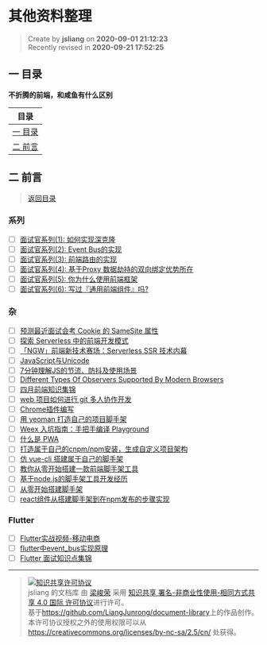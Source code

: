 其他资料整理
===

> Create by **jsliang** on **2020-09-01 21:12:23**  
> Recently revised in **2020-09-21 17:52:25**

## <a name="chapter-one" id="chapter-one"></a>一 目录

**不折腾的前端，和咸鱼有什么区别**

| 目录 |
| --- |
| [一 目录](#chapter-one) |
| <a name="catalog-chapter-two" id="catalog-chapter-two"></a>[二 前言](#chapter-two) |

## <a name="chapter-two" id="chapter-two"></a>二 前言

> [返回目录](#chapter-one)

### 系列

* [ ] [面试官系列(1): 如何实现深克隆](https://juejin.im/post/6844903584023183368)
* [ ] [面试官系列(2): Event Bus的实现](https://juejin.im/post/6844903587043082247)
* [ ] [面试官系列(3): 前端路由的实现](https://juejin.im/post/6844903589123457031)
* [ ] [面试官系列(4): 基于Proxy 数据劫持的双向绑定优势所在](https://juejin.im/post/6844903601416978439)
* [ ] [面试官系列(5): 你为什么使用前端框架](https://juejin.im/post/6844903617342734344)
* [ ] [面试官系列(6): 写过『通用前端组件』吗?](https://juejin.im/post/6844903847874265101)

### 杂

* [ ] [预测最近面试会考 Cookie 的 SameSite 属性](https://juejin.im/post/5e718ecc6fb9a07cda098c2d)
* [ ] [探索 Serverless 中的前端开发模式](https://juejin.im/post/5cdc3dc2e51d453b6c1d9d3a)
* [ ] [「NGW」前端新技术赛场：Serverless SSR 技术内幕](https://juejin.im/post/5dce7140f265da0bf80b5246?utm_source=gold_browser_extension)
* [ ] [JavaScript与Unicode](https://cjting.me/web2.0/js-and-unicode/)
* [ ] [7分钟理解JS的节流、防抖及使用场景](https://juejin.im/post/5b8de829f265da43623c4261)
* [ ] [Different Types Of Observers Supported By Modern Browsers](https://www.zeolearn.com/magazine/different-types-of-observers-supported-by-modern-browsers)
* [ ] [四月前端知识集锦](https://juejin.im/post/6844903600926228493)
* [ ] [web 项目如何进行 git 多人协作开发](https://segmentfault.com/a/1190000018165757)
* [ ] [Chrome插件编写](https://welearnmore.gitbook.io/chrome-extension-book/)
* [ ] [用 yeoman 打造自己的项目脚手架](https://juejin.im/post/6844903661844299790)
* [ ] [Weex 入坑指南：手把手编译 Playground](https://zhuanlan.zhihu.com/p/25227030)
* [ ] [什么是 PWA](https://juejin.im/post/6844903570530123790)
* [ ] [打造属于自己的cnpm/npm安装，生成自定义项目架构](https://juejin.im/post/6844903519749685262)
* [ ] [仿 vue-cli 搭建属于自己的脚手架](https://juejin.im/post/6844903807919325192#comment)
* [ ] [教你从零开始搭建一款前端脚手架工具](https://segmentfault.com/a/1190000006190814)
* [ ] [基于node.js的脚手架工具开发经历](https://juejin.im/post/6844903526947110919#heading-14)
* [ ] [从零开始搭建脚手架](https://juejin.im/post/6844903605149892616)
* [ ] [react组件从搭建脚手架到在npm发布的步骤实现](https://www.jb51.net/article/154345.htm)

### Flutter

* [ ] [Flutter实战视频-移动电商](https://jspang.com/post/FlutterShop.html#toc-4c7)
* [ ] [flutter中event_bus实现原理](https://cloud.tencent.com/developer/article/1338289)
* [ ] [Flutter 面试知识点集锦](https://juejin.im/post/6844903843260530701)

---

> <a rel="license" href="http://creativecommons.org/licenses/by-nc-sa/4.0/"><img alt="知识共享许可协议" style="border-width:0" src="https://i.creativecommons.org/l/by-nc-sa/4.0/88x31.png" /></a><br /><span xmlns:dct="http://purl.org/dc/terms/" property="dct:title">jsliang 的文档库</span> 由 <a xmlns:cc="http://creativecommons.org/ns#" href="https://github.com/LiangJunrong/document-library" property="cc:attributionName" rel="cc:attributionURL">梁峻荣</a> 采用 <a rel="license" href="http://creativecommons.org/licenses/by-nc-sa/4.0/">知识共享 署名-非商业性使用-相同方式共享 4.0 国际 许可协议</a>进行许可。<br />基于<a xmlns:dct="http://purl.org/dc/terms/" href="https://github.com/LiangJunrong/document-library" rel="dct:source">https://github.com/LiangJunrong/document-library</a>上的作品创作。<br />本许可协议授权之外的使用权限可以从 <a xmlns:cc="http://creativecommons.org/ns#" href="https://creativecommons.org/licenses/by-nc-sa/2.5/cn/" rel="cc:morePermissions">https://creativecommons.org/licenses/by-nc-sa/2.5/cn/</a> 处获得。
